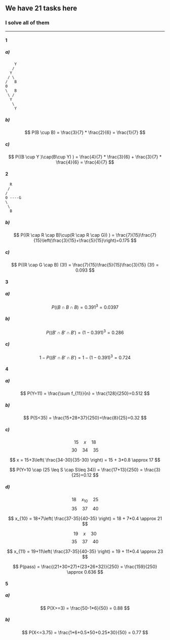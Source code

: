 ## We have 21 tasks here
### I solve all of them

---
#### 1
##### a)
```
    Y
   /
  Y
 / \
/   B
0   
\   B
 \ /
  Y
   \
    Y
```
##### b)
$$
P(B \cup B) = \frac{3}{7} * \frac{2}{6} = \frac{1}{7}
$$
##### c)
$$
P((B \cup Y )\cap(B\cup Y) ) = \frac{4}{7} * \frac{3}{6} + \frac{3}{7} * \frac{4}{6} = \frac{4}{7}
$$
#### 2
```
  R
 / 
/   
0 ----G  
\  
 \ 
  B
```
##### b)
$$
P((R \cap R \cap B)\cup(R \cap R \cap G)) ) = \frac{7}{15}\frac{7}{15}\left(\frac{3}{15}+\frac{5}{15}\right)=0.175
$$
##### c)
$$
P((R \cap G \cap B) (3!) = \frac{7}{15}\frac{5}{15}\frac{3}{15} (3!) = 0.093
$$
#### 3

##### a)
$$
P((B \cap B \cap B) = 0.391^{3}  = 0.0397
$$
##### b)
$$
P((B' \cap B' \cap B') = (1-0.391)^{3}  = 0.286
$$
##### c)
$$
1-P((B' \cap B' \cap B') = 1- (1-0.391)^{3}  = 0.724
$$
#### 4

##### a)
$$
P(Y=11) = \frac{\sum f_{11}}{n} = \frac{128}{250}=0.512
$$
##### b)
$$
P(S<35) = \frac{15+28+37}{250}=\frac{8}{25}=0.32
$$
##### c)
$$
15 \quad x \quad 18
$$
$$
30 \quad 34 \quad 35
$$

$$
x = 15+3\left( \frac{34-30}{35-30} \right) = 15 + 3*0.8 \approx 17
$$

$$
P(Y=10 \cap (25 \leq S \cap S\leq 34)) = \frac{17+13}{250} = \frac{3}{25}=0.12
$$

##### d)
$$
18 \quad x_{10} \quad 25
$$
$$
35 \quad 37 \quad 40
$$

$$
x_{10} = 18+7\left( \frac{37-35}{40-35} \right) = 18 + 7*0.4 \approx 21
$$

$$
19 \quad x \quad 30
$$
$$
35 \quad 37 \quad 40
$$

$$
x_{11} = 19+11\left( \frac{37-35}{40-35} \right) = 19 + 11*0.4 \approx 23
$$

$$
P(pass) = \frac{(21+30+27)+(23+26+32)}{250} = \frac{159}{250} \approx 0.636
$$

#### 5

##### a) 
$$
P(X>=3) = \frac{50-1*6}{50} = 0.88
$$
##### b)

$$
P(X<=3.75) = \frac{1*6+0.5*50+0.25*30}{50} = 0.77
$$
